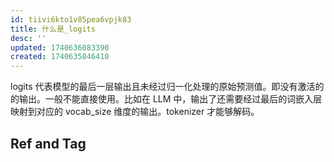 ```yaml
---
id: tiivi6kto1v85pea6vpjk83
title: 什么是_logits
desc: ''
updated: 1740636083390
created: 1740635846410
---
```


logits 代表模型的最后一层输出且未经过归一化处理的原始预测值。即没有激活的的输出。一般不能直接使用。比如在 LLM 中，输出了还需要经过最后的词嵌入层映射到对应的 vocab_size 维度的输出。tokenizer 才能够解码。

## Ref and Tag
